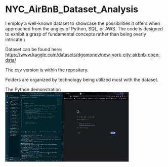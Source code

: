 # NYC_AirBnB_Dataset_Analysis
I employ a well-known dataset to showcase the possibilities it offers when approached from the angles of Python, SQL, or AWS. The code is designed to exhibit a grasp of fundamental concepts rather than being overly intricate.\

Dataset can be found here: https://www.kaggle.com/datasets/dgomonov/new-york-city-airbnb-open-data/

The csv version is within the repository.

Folders are organized by technology being utilized most with the dataset.

The Python demonstration 
![Your GIF](https://github.com/kurtshiple/NYC_AirBnB_Dataset_Analysis/blob/main/Media/dashboard_demo.gif)


